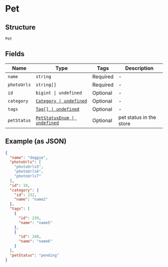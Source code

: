 
# Pet

## Structure

`Pet`

## Fields

| Name | Type | Tags | Description |
|  --- | --- | --- | --- |
| `name` | `string` | Required | - |
| `photoUrls` | `string[]` | Required | - |
| `id` | `bigint \| undefined` | Optional | - |
| `category` | [`Category \| undefined`](../../doc/models/category.md) | Optional | - |
| `tags` | [`Tag[] \| undefined`](../../doc/models/tag.md) | Optional | - |
| `petStatus` | [`PetStatusEnum \| undefined`](../../doc/models/pet-status-enum.md) | Optional | pet status in the store |

## Example (as JSON)

```json
{
  "name": "doggie",
  "photoUrls": [
    "photoUrls5",
    "photoUrls6",
    "photoUrls7"
  ],
  "id": 10,
  "category": {
    "id": 232,
    "name": "name2"
  },
  "tags": [
    {
      "id": 239,
      "name": "name5"
    },
    {
      "id": 240,
      "name": "name6"
    }
  ],
  "petStatus": "pending"
}
```

